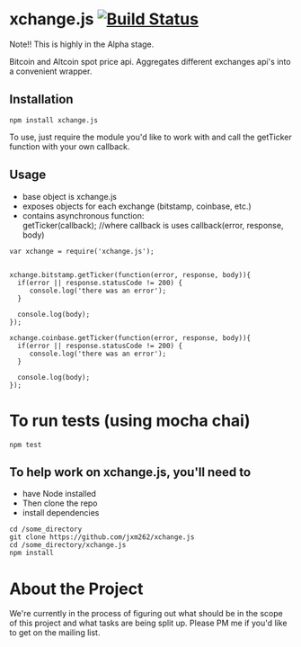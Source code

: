 xchange.js  [![Build Status](https://travis-ci.org/jxm262/xchange.js.svg?branch=master)](https://travis-ci.org/jxm262/xchange.js)  
==========  

Note!!  This is highly in the Alpha stage.  

  
  
Bitcoin and Altcoin spot price  api.  Aggregates different exchanges api's into a convenient wrapper.


## Installation

```
npm install xchange.js
```

To use, just require the module you'd like to work with and call the getTicker function with your own callback.  

## Usage
+ base object is xchange.js  
+ exposes objects for each exchange (bitstamp, coinbase, etc.)  
+ contains asynchronous function:  
    getTicker(callback);    //where callback is uses callback(error, response, body)

```
var xchange = require('xchange.js');


xchange.bitstamp.getTicker(function(error, response, body)){
  if(error || response.statusCode != 200) {
     console.log('there was an error');
  }
  
  console.log(body);
});

xchange.coinbase.getTicker(function(error, response, body)){
  if(error || response.statusCode != 200) {
     console.log('there was an error');
  }
  
  console.log(body);
});
```
  
  

To run tests (using mocha chai)
===============================  

```
npm test
```  
  

## To help work on xchange.js, you'll need to 
- have Node installed
- Then clone the repo  
- install dependencies

```
cd /some_directory
git clone https://github.com/jxm262/xchange.js
cd /some_directory/xchange.js
npm install
```  

About the Project
=================
We're currently in the process of figuring out what should be in the scope of this project and what tasks are being split up.  Please PM me if you'd like to get on the mailing list.
